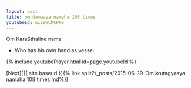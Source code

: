 ```yaml
---
layout: post
title: om damaaya namaha 108 times
youtubeId: uizeWLMCPk8
---
```

 
 
Om KaraSthaline nama 
 
 -  Who has his own hand as vessel 
 
  
 
  
 
 
 
 
 
 


{% include youtubePlayer.html id=page.youtubeId %}
 
[Next]({{ site.baseurl }}{% link  split2/_posts/2015-06-29-Om krutagyaaya namaha 108 times.md%})
 
